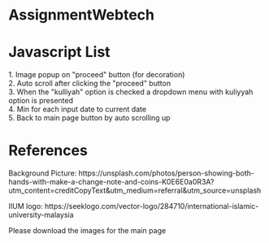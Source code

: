 # AssignmentWebtech
<h1> Javascript List </h1>
<p>
  1. Image popup on "proceed" button (for decoration) <br>
  2. Auto scroll after clicking the "proceed" button <br>
  3. When the "kulliyah" option is checked a dropdown menu with kuliyyah option is presented <br>
  4. Min for each input date to current date <br>
  5. Back to main page button by auto scrolling up
</p>
<h1> References </h1>
<p>
  Background Picture:
  https://unsplash.com/photos/person-showing-both-hands-with-make-a-change-note-and-coins-K0E6E0a0R3A?utm_content=creditCopyText&utm_medium=referral&utm_source=unsplash 
</p>
<p>
  IIUM logo:
  https://seeklogo.com/vector-logo/284710/international-islamic-university-malaysia
</p>
<p>
  Please download the images for the main page
</p>

